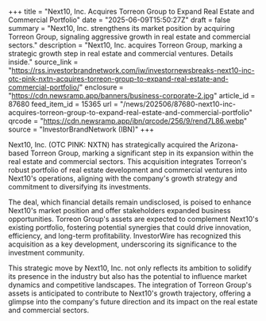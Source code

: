 +++
title = "Next10, Inc. Acquires Torreon Group to Expand Real Estate and Commercial Portfolio"
date = "2025-06-09T15:50:27Z"
draft = false
summary = "Next10, Inc. strengthens its market position by acquiring Torreon Group, signaling aggressive growth in real estate and commercial sectors."
description = "Next10, Inc. acquires Torreon Group, marking a strategic growth step in real estate and commercial ventures. Details inside."
source_link = "https://rss.investorbrandnetwork.com/iw/investornewsbreaks-next10-inc-otc-pink-nxtn-acquires-torreon-group-to-expand-real-estate-and-commercial-portfolio/"
enclosure = "https://cdn.newsramp.app/banners/business-corporate-2.jpg"
article_id = 87680
feed_item_id = 15365
url = "/news/202506/87680-next10-inc-acquires-torreon-group-to-expand-real-estate-and-commercial-portfolio"
qrcode = "https://cdn.newsramp.app/ibn/qrcode/256/9/rend7L86.webp"
source = "InvestorBrandNetwork (IBN)"
+++

<p>Next10, Inc. (OTC PINK: NXTN) has strategically acquired the Arizona-based Torreon Group, marking a significant step in its expansion within the real estate and commercial sectors. This acquisition integrates Torreon's robust portfolio of real estate development and commercial ventures into Next10's operations, aligning with the company's growth strategy and commitment to diversifying its investments.</p><p>The deal, which financial details remain undisclosed, is poised to enhance Next10's market position and offer stakeholders expanded business opportunities. Torreon Group's assets are expected to complement Next10's existing portfolio, fostering potential synergies that could drive innovation, efficiency, and long-term profitability. InvestorWire has recognized this acquisition as a key development, underscoring its significance to the investment community.</p><p>This strategic move by Next10, Inc. not only reflects its ambition to solidify its presence in the industry but also has the potential to influence market dynamics and competitive landscapes. The integration of Torreon Group's assets is anticipated to contribute to Next10's growth trajectory, offering a glimpse into the company's future direction and its impact on the real estate and commercial sectors.</p>